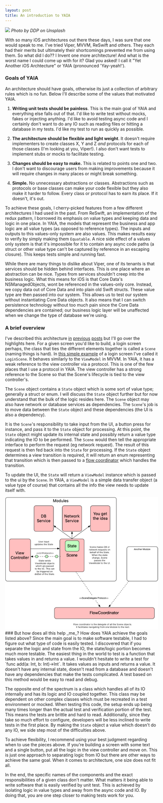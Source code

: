 ```yaml
---
layout: post
title: An introduction to YAIA
---
```

<img src="/images/fulls/ddp-hpLQb1pqPtE-unsplash.jpg" class="fit image">
<em>Photo by DDP on Unsplash</em>

With so many iOS architectures out there these days, I was sure that one would
speak to me. I've tried Viper, MVVM, ReSwift and others. They each had their
merits but ultimately their shortcomings prevented me from using them. So what
did I do?? I Invent one more architecture! And what is the worst name I could come
up with for it? Glad you asked! I call it "Yet Another iOS Archtecture" or YAIA
(pronounced 'Yay-yeah!'). 

### Goals of YAIA
An architecture should have goals, otherwise its just
a collection of arbitrary rules which is no fun. Below I'll describe some of the
values that motivated YAIA.
1. **Writing unit tests should be painless**. This is the main goal of YAIA and
everything else falls out of that. I'd like to write test without mocks, fakes
or injecting anything. I'd like to avoid testing async code and I certainly
don't want to do any IO such as reading files or hitting a database in my
tests. I'd like my test to run as quickly as possible. 

2. **The architecture should be flexible and light weight**. It doesn't require
   implementers to create classes X, Y and Z _and_ protocols for each of those
   classes (I'm looking at you, Viper!). I also don't want tests to implement
   stubs or mocks to facilitate testing.

3. **Changes should be easy to make.** This is related to points one and two. I
   don't want to discourage users from making improvements because it will
   require changes in many places or might break something. 

4. **Simple.** No unnecessary abstractions or classes. Abstractions such as
   protocols or base classes can make your code flexible but they also make it
   harder to follow. Every class or protocol has to earn its
   place. If it doesn't, it's out.

To achieve these goals, I cherry-picked features from a few different
architectures I had used in the past. From ReSwift,
an implementation of the redux pattern, I borrowed its emphasis on value types
and keeping data and logic in one place. In YAIA, the models that represent the business
and app logic are all value types (as opposed to reference types). The inputs
and outputs to this values-only system are also values. This makes results easy to
verify by simply making them `Equatable`. A nice side effect of a values only
system is that it's impossible for it to contain any async code paths (a struct
or other value type can't be captured by reference in an escaping closure).
This keeps tests simple and running fast.

While there are many things to dislike about Viper, one of its tenants is that
services should be hidden behind interfaces. This is one place where an
abstraction can be nice. Types from services shouldn't creep into the
business logic. What this means for iOS is that Core Data's NSManagedObjects,
wont be referenced in the values-only core. Instead, we copy data out of Core
Data and into plain old Swift structs. These value type are then passed into our
system. This allows us to test our system without instantiating Core Data
objects. It also means that I can switch persistence technology without too
much pain since the Core Data dependencies are contained; our business logic
layer will be unaffected when we change the type of database we're using.

### A brief overview
I've described this architecture [in](/2017/10/04/pt-1-effective-testing/)
[previous](/2018/05/08/pt-2-testable-swift/)
[posts](/2018/05/31/pt-3-swift-testability-by-example/) but I'll go over the
highlights here. For a given screen you'd like to build, a login screen
perhaps, the class that ties the different elements together is called a
`Scene` (naming things is hard). In [this simple
example](https://github.com/Tylerc230/LoginExample) of a login screen I've
called it `LoginScene`. It behaves similarly to the `ViewModel` in MVVM. In
YAIA, it has a weak reference to the view controller via a protocol. This is
one of the few places that I use a protocol in YAIA. The view controller has a
strong reference to the Scene so that the Scene's lifecycle is tied to the view
controller's. 

The `Scene` object contains a `State` object which is some sort of value type;
generally a struct or enum. I will discuss the `State` object further but
for now understand that the bulk of the logic resides here. The
`Scene` object may also have network or database services as
dependencies. The `Scene`'s job is to move data between the `State` object and
these dependencies (the UI is also a dependency).

It is the `Scene`'s responsibility to take input from the UI, a button press
for instance, and pass it to the `State` object for processing. At this point,
the `State` object might update its internal state and possibly return a
value type indicating the IO to be performed. The `Scene` would then tell the
appropriate interface to perform the request (eg network request).
The result of this request is then fed back into the `State` for processing.
If the `State` object determines a view transition is required, it will return
an enum representing that transition which is then passed to a [flow
coordinator](http://khanlou.com/2015/10/coordinators-redux/) which handles the
transition.

To update the UI, the `State` will return a `ViewModel` instance which is
passed to the ui by the `Scene`. In YAIA, a `ViewModel` is a simple data
transfer object (a value type of course) that contains all the info the view
needs to update itself with. 

<img src="/images/fulls/YAIA.jpg" class="fit image">
### But how does all this help _me_?
How does YAIA achieve the goals listed above? Since the main
goal is to make software testable, I had to figure out what type of code
is easily tested. I discovered that if you separate the logic and state 
from the IO, the state/logic portion becomes much more testable. The
easiest thing in the world to test is a function that takes values in and
returns a value. I wouldn't hesitate to write a test for `func add(a: Int, b:
Int)->Int`. It takes values as inputs and returns a value. It doesn't
have any internal state, doesn't read from a database and doesn't have any
dependencies that make the tests complicated. A test based on this method would
be easy to read and debug. 

The opposite end of the spectrum is a class which handles all of its IO
internally and has its logic and IO coupled together. This class
may be dependent on other complex classes which must be recreated in a test
environment or mocked. When testing this code, the setup ends up being
many times longer than the actual test and verification portion of the test.
This means the tests are brittle and hard to read. Additionally, since they
take so much effort to configure, developers will be less inclined to write
tests in the first place. By making the `State` object a value which doesn't do
any IO, we side step most of the difficulties above.

To achieve flexibility, I recommend using your best judgment regarding when to
use the pieces above.  If you're building a screen with some text and a single button,
put all the logic in the view controller and move on. This is just one
approach to separating logic from IO but there are other ways to achieve the
same goal. When it comes to architecture, one size does not fit all.

In the end, the specific names of the components and the exact
responsibilities of a given class don't matter. What matters it being able to
write software that is easily verified by unit test. This is achieved by isolating
logic in value types and away from the async code and IO. By doing that, you
are one step closer to making tests work for you.
